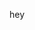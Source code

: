 hey
<!---
dagrock/dagrock is a ✨ special ✨ repository because its `README.md` (this file) appears on your GitHub profile.
You can click the Preview link to take a look at your changes.
--->
